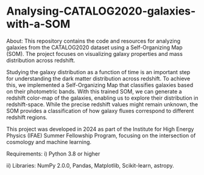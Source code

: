 # Analysing-CATALOG2020-galaxies-with-a-SOM

About:
This repository contains the code and resources for analyzing galaxies from the CATALOG2020 dataset using a Self-Organizing Map (SOM). The project focuses on visualizing galaxy properties and mass distribution across redshift.

Studying the galaxy distribution as a function of time is an important step for understanding the dark matter distribution across redshift. To achieve this, we implemented a Self-Organizing Map that classifies galaxies based on their photometric bands. With this trained SOM, we can generate a redshift color-map of the galaxies, enabling us to explore their distribution in redshift-space. While the precise redshift values might remain unknown, the SOM provides a classification of how galaxy fluxes correspond to different redshift regions.

This project was developed in 2024 as part of the Institute for High Energy Physics (IFAE) Summer Fellowship Program, focusing on the intersection of cosmology and machine learning.

Requirements:
i) Python 3.8 or higher

ii) Libraries: NumPy 2.0.0, Pandas, Matplotlib, Scikit-learn, astropy.

